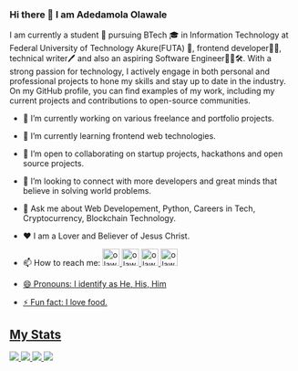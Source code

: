 ### Hi there 👋 I am Adedamola Olawale

I am currently a student :boy: pursuing BTech :mortar_board: in Information Technology at Federal University of Technology Akure(FUTA) :school:, frontend developer👨‍💻, technical writer🖊️ and also an aspiring Software Engineer👨‍💻🛠️. With a strong passion for technology, I actively engage in both personal and professional projects to hone my skills and stay up to date in the industry. On my GitHub profile, you can find examples of my work, including my current projects and contributions to open-source communities.

- 🔭 I’m currently working on various freelance and portfolio projects.
- 🌱 I’m currently learning frontend web technologies.
- 👯 I’m open to collaborating on startup projects, hackathons and open source projects.
- 🤔 I’m looking to connect with more developers and great minds that believe in  solving world problems.
- 💬 Ask me about Web Developement, Python, Careers in Tech, Cryptocurrency, Blockchain Technology.
- ❤️ I am a Lover and Believer of Jesus Christ.
- 📫 How to reach me: 
<a href="https://github.com/Dprof-code"><img alt="olawale_adedamola | Github" width="30px" src="https://github.githubassets.com/images/modules/logos_page/GitHub-Mark.png" />
<a href="https://www.linkedin.com/in/olawale-adedamola-b9b1641a2"><img alt="olawale_adedamola | LinkedIn" width="30px" src="https://cdn-icons-png.flaticon.com/128/3536/3536505.png" />
<a href="https://twitter.com/pr0devs"><img alt="olawale_adedamola | Twitter" width="30px" src="https://cdn-icons-png.flaticon.com/128/3256/3256013.png" />
<a href="mailto:olawaleade15@gmail.com"><img alt="olawale_adedamola | Gmail" width="30px" src="https://cdn-icons-png.flaticon.com/128/5968/5968534.png" />
        
- 😄 Pronouns: I identify as He, His, Him
- ⚡ Fun fact: I love food.


## My Stats

<a href="https://github.com/anuraghazra/github-readme-stats">
  <img src="https://github-readme-stats.vercel.app/api?username=dprof-code&show_icons=true&theme=highcontrast&hide_title=true" />
</a>
<a href="https://git.io/streak-stats">
  <img  src="https://streak-stats.demolab.com?user=dprof-code&theme=python-dark&hide_title=true" />
</a>
<a href="https://github.com/anuraghazra/github-readme-stats">
  <img  src="https://github-readme-stats.vercel.app/api/top-langs/?username=dprof-code&layout=compact&theme=highcontrast&hide_title=true" />
</a>
<a href="https://github.com/anuraghazra/github-readme-stats">
  <img  src="https://streak-stats.demolab.com?user=dprof-code&theme=python-dark&hide_title=true](https://github-readme-stats.vercel.app/api/wakatime?username=dprof&theme=monokai&hide_title=true)" />
</a>
